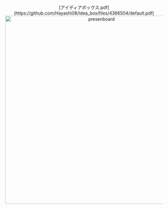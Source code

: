 <div align="center">
  [アイディアボックス.pdf](https://github.com/Hayashi08/Idea_box/files/4366504/default.pdf)
  <img width="600" alt="presenboard" src="https://user-images.githubusercontent.com/59218001/77263667-3110a200-6cdc-11ea-9307-a73b2cc6a4f3.png">
</div>
